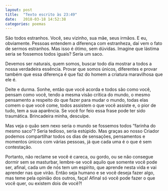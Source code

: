 ```yaml
---
layout: post
title:  "Texto escrito às 23:49"
date:   2018-03-18 14:52:38
categories: poemas
---
```


São todos estranhos. Você, seu vizinho, sua mãe, seus irmãos. E eu, obviamente.
Pessoas entendem a diferença com estranheza, daí vem o fato de sermos estranhos. Mas isso é ótimo, sem dúvidas. Imagine que lástima seria se fossemos todos iguais? Seria um saco.

Devemos ser naturais, quem somos, buscar todo dia mostrar a todos a nossa verdadeira essência. Provar que somos únicos, diferentes e provar também que essa diferença é que faz do homem a criatura maravilhosa que ele é.

Deite e durma. Sonhe, então que você acorda e todos são como você, pensam como você, tendo a mesma visão crítica do mundo, o mesmo pensamento a respeito do que fazer para mudar o mundo, todas elas comem o que você come, todos assistem o que você assiste e, o pior de tudo, tem a sua aparência. Se você for feio essa frase pode ter sido traumática. Brincadeira minha, desculpe.

Mas veja o quão sem nexo seria o mundo se fossemos todos “farinha do mesmo saco”? Seria tedioso, seria estúpido. Mas graças ao nosso Criador podemos compartilhar todos os dias de sensações, pensamentos e momentos únicos com várias pessoas, já que cada uma é o que é sem contestação.

Portanto, não reclame se você é careca, ou gordo, ou se não consegue dormir sem se masturbar, lembre-se você aquilo que somente você pode ser, afinal, cada um de nós tem um espírito, que aprende nesta vida e vai aprender nas que virão. Então seja humano e se você deseja fazer algo, mas teme pela opinião dos outros, faça! Afinal só você pode fazer o que você quer, ou existem dois de você?!
